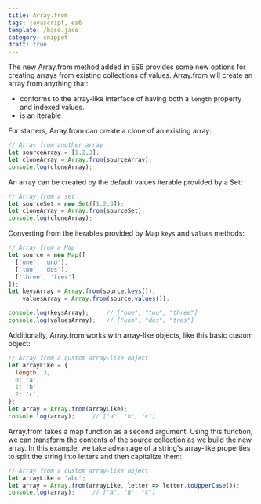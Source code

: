 ```yaml
---
title: Array.from
tags: javascript, es6
template: /base.jade
category: snippet
draft: true
---
```


The new Array.from method added in ES6 provides some new options for creating arrays from existing collections of values. Array.from will create an array from anything that:

* conforms to the array-like interface of having both a `length` property and indexed values.
* is an iterable

For starters, Array.from can create a clone of an existing array:

```javascript
// Array from another array
let sourceArray = [1,2,3];
let cloneArray = Array.from(sourceArray);
console.log(cloneArray);
```

An array can be created by the default values iterable provided by a Set:

```javascript
// Array from a set
let sourceSet = new Set([1,2,3]);
let cloneArray = Array.from(sourceSet);
console.log(cloneArray);
```

Converting from the iterables provided by Map `keys` and `values` methods:

```javascript
// Array from a Map
let source = new Map([
  ['one', 'uno'],
  ['two', 'dos'],
  ['three', 'tres']
]);
let keysArray = Array.from(source.keys()),
    valuesArray = Array.from(source.values());

console.log(keysArray);     // ["one", "two", "three"]
console.log(valuesArray);   // ["uno", "dos", "tres"]
```

Additionally, Array.from works with array-like objects, like this basic custom object:

```javascript
// Array from a custom array-like object
let arrayLike = {
  length: 3,
  0: 'a',
  1: 'b',
  2: 'c',
};
let array = Array.from(arrayLike);
console.log(array);     // ["a", "b", "c"]
```

Array.from takes a map function as a second argument. Using this function, we can transform the contents of the source collection as we build the new array. In this example, we take advantage of a string's array-like properties to split the string into letters and then capitalize them:

```javascript
// Array from a custom array-like object
let arrayLike = 'abc';
let array = Array.from(arrayLike, letter => letter.toUpperCase());
console.log(array);     // ["A", "B", "C"]
```
